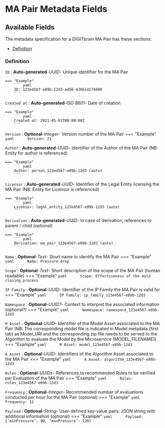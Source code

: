 <style>
  .md-content__button {
    display: none;
  }
</style>
# MA Pair Metadata Fields

## Available Fields 

The metadata specification for a DIGITbrain MA Pair
has these sections:

- [Definition](#definition)


### Definition


`ID`
:   **Auto-generated**-*UUID*- Unique identifier for the MA Pair

    === "Example"
        ``` yaml     
        ID: 123e4567-e89b-12d3-a456-426614174000
        ```

`Created at`
:   **Auto-generated**-*ISO 8601*- Date of creation

    === "Example"
        ``` yaml     
        Created at: 2021-05-01T00:00:00Z
        ```

`Version`
:   **Optional**-*Integer*- Version number of the MA Pair
    === "Example"
        ``` yaml     
        Version: 21
        ```

`Author`
:   **Auto-generated**-*UUID*- Identifier of the Author of the MA Pair (NB: Entity for author is referenced)

    === "Example"
        ``` yaml     
        Author: person_123e4567-e89b-12d3 (auto)
        ```

`Licensor`
:   **Auto-generated**-*UUID*- Identifier of the Legal Entity licensing the MA Pair (NB: Entity for Licensor is referenced)

    === "Example"
        ``` yaml     
        Licensor: legal_entity_123e4567-e89b-12d3 (auto)
        ```

`Derivation`
:   **Auto-generated**-*UUID*- In case of derivation, references to parent / child (optional)

    === "Example"
        ``` yaml     
        Derivation: ma_pair_123e4567-e89b-12d3 (auto)
        ```

`Name`
:   **Optional**-*Text*- Short name to identify the MA Pair
    === "Example"
        ``` yaml     
        Name: Pressure drop
        ```

`Scope`
:   **Optional**-*Text*- Short description of the scope of the MA Pair (human readable)
    === "Example"
        ``` yaml     
        Scope: Effectiveness of the mold closing process
        ```

`IP Family`
:   **Optional**-*UUID*- Identifier of the IP Family the MA Pair is valid for
    === "Example"
        ``` yaml     
        IP Family: ip_family_123e4567-e89b-12d3
        ```

`Namespace`
:   **Optional**-*UUID?*- Context to interpret the associated information (optional?)
    === "Example"
        ``` yaml     
        Namespace: namespace_123e4567-e89b-12d3
        ```

`M Asset`
:   **Optional**-*UUID*- Identifier of the Model Asset associated to the MA Pair (NB: The corresponding model file is indicated in Model metadata (first tab) as Model_URI and the corresponding zip file needs to be served to the Algorithm to evaluate the Model by the Microservice (MODEL_FILENAME))
    === "Example"
        ``` yaml     
        M Asset: model_123e4567-e89b-12d3
        ```

`A Asset`
:   **Optional**-*UUID*- Identifiers of the Algorithm Asset associated to the MA Pair
    === "Example"
        ``` yaml     
        A Asset: algorithm_123e4567-e89b-12d3
        ```

`Rules`
:   **Optional**-*UUIDs*- References to recommended Rules to be verified per Evaluation of the MA Pair
    === "Example"
        ``` yaml     
        Rules: rules_123e4567-e89b-12d3
        ```

`Frequency`
:   **Optional**-*Integer*- Recommended number of evaluations conducted per hour for the MA Pair (optional)
    === "Example"
        ``` yaml     
        Frequency: 12
        ```

`Payload`
:   **Optional**-*String*- User-defined key-value pairs: JSON string with additional information (optional)
    === "Example"
        ``` yaml     
        Payload: {‘minPressure’: 90, ‘maxPressure’: 120}
        ```
